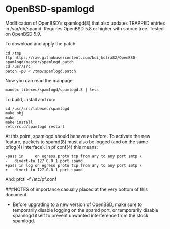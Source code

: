 # OpenBSD-spamlogd
Modification of OpenBSD's spamlogd(8) that also updates TRAPPED entries in /var/db/spamd. Requires OpenBSD 5.8 or higher with source tree. Tested on OpenBSD 5.9.

To download and apply the patch:

	cd /tmp
	ftp https://raw.githubusercontent.com/bdijkstra82/OpenBSD-spamlogd/master/spamlogd.patch
	cd /usr/src
	patch -p0 < /tmp/spamlogd.patch

Now you can read the manpage:

	mandoc libexec/spamlogd/spamlogd.8 | less

To build, install and run:

	cd /usr/src/libexec/spamlogd
	make obj
	make
	make install
	/etc/rc.d/spamlogd restart

At this point, spamlogd should behave as before.
To activate the new feature, packets to spamd(8) must also be logged (and on the same pflog(4) interface).
In pf.conf(4) this means:

	-pass in     on egress proto tcp from any to any port smtp \
	-	divert-to 127.0.0.1 port spamd
	+pass in log on egress proto tcp from any to any port smtp \
	+	divert-to 127.0.0.1 port spamd

And:
	pfctl -f /etc/pf.conf

###NOTES of importance casually placed at the very bottom of this document
* Before upgrading to a new version of OpenBSD, make sure to temporarily disable logging on the spamd port, or temporarily disable spamlogd itself to prevent unwanted interference from the stock spamlogd.
